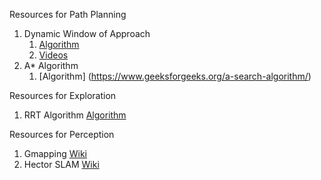 Resources for Path Planning
1. Dynamic Window of Approach 
    1. [Algorithm](https://www.ri.cmu.edu/pub_files/pub1/fox_dieter_1997_1/fox_dieter_1997_1.pdf)    
    2. [Videos](https://youtu.be/cW_9KRL_rA0)
2. A* Algorithm
    1. [Algorithm] (https://www.geeksforgeeks.org/a-search-algorithm/)
    

Resources for Exploration
1. RRT Algorithm [Algorithm](https://en.wikipedia.org/wiki/Rapidly-exploring_random_tree)

Resources for Perception
1. Gmapping [Wiki](http://wiki.ros.org/gmapping)
2. Hector SLAM [Wiki](http://wiki.ros.org/hector_slam)